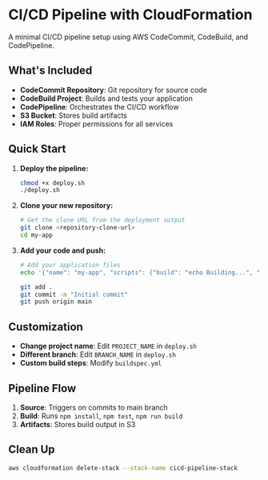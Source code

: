 # CI/CD Pipeline with CloudFormation

A minimal CI/CD pipeline setup using AWS CodeCommit, CodeBuild, and CodePipeline.

## What's Included

- **CodeCommit Repository**: Git repository for source code
- **CodeBuild Project**: Builds and tests your application
- **CodePipeline**: Orchestrates the CI/CD workflow
- **S3 Bucket**: Stores build artifacts
- **IAM Roles**: Proper permissions for all services

## Quick Start

1. **Deploy the pipeline:**
   ```bash
   chmod +x deploy.sh
   ./deploy.sh
   ```

2. **Clone your new repository:**
   ```bash
   # Get the clone URL from the deployment output
   git clone <repository-clone-url>
   cd my-app
   ```

3. **Add your code and push:**
   ```bash
   # Add your application files
   echo '{"name": "my-app", "scripts": {"build": "echo Building...", "test": "echo Testing..."}}' > package.json
   
   git add .
   git commit -m "Initial commit"
   git push origin main
   ```

## Customization

- **Change project name**: Edit `PROJECT_NAME` in `deploy.sh`
- **Different branch**: Edit `BRANCH_NAME` in `deploy.sh`
- **Custom build steps**: Modify `buildspec.yml`

## Pipeline Flow

1. **Source**: Triggers on commits to main branch
2. **Build**: Runs `npm install`, `npm test`, `npm run build`
3. **Artifacts**: Stores build output in S3

## Clean Up

```bash
aws cloudformation delete-stack --stack-name cicd-pipeline-stack
```